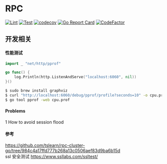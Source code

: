 # RPC
[![Lint](https://github.com/rpccloud/rpc/workflows/Lint/badge.svg)](https://github.com/rpccloud/rpc/actions?query=workflow%3ALint)
[![Test](https://github.com/rpccloud/rpc/workflows/Test/badge.svg)](https://github.com/rpccloud/rpc/actions?query=workflow%3ATest)
[![codecov](https://codecov.io/gh/rpccloud/rpc/branch/master/graph/badge.svg)](https://codecov.io/gh/rpccloud/rpc)
[![Go Report Card](https://goreportcard.com/badge/github.com/rpccloud/rpc)](https://goreportcard.com/report/github.com/rpccloud/rpc)
[![CodeFactor](https://www.codefactor.io/repository/github/rpccloud/rpc/badge)](https://www.codefactor.io/repository/github/rpccloud/rpc)

## 开发相关
#### 性能测试
```go
import _ "net/http/pprof"

go func() {
	log.Println(http.ListenAndServe("localhost:6060", nil))
}()
```

```bash
$ sudo brew install graphviz
$ curl "http://localhost:6060/debug/pprof/profile?seconds=10" -o cpu.prof
$ go tool pprof -web cpu.prof
```

#### Problems
1 How to avoid session flood <br>

#### 参考
https://github.com/tslearn/rpc-cluster-go/tree/984c4a17ffd777b268a13c0506aef83d9ba6b15d <br>
ssl 安全测试 https://www.ssllabs.com/ssltest/ <br>

